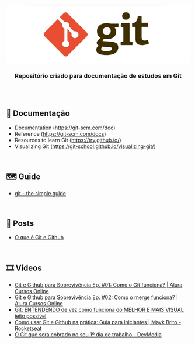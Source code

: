 <div align="center">
 
  ![GIT Header Readme](images/header.jpg)

  ### **Repositório criado para documentação de estudos em Git**
</div>
<br><br>

## 📝 Documentação

+ Documentation (https://git-scm.com/doc)
+ Reference (https://git-scm.com/docs)
+ Resources to learn Git (https://try.github.io/)
+ Visualizing Git (https://git-school.github.io/visualizing-git/)

<br>

## 🗺️ Guide 

+ [git - the simple guide](https://rogerdudler.github.io/git-guide/)

<br>

## 📰 Posts

+ [O que é Git e Github](https://www.alura.com.br/artigos/o-que-e-git-github?utm_source=gnarus&utm_medium=timeline)

<br>

## 🎞️ Vídeos

+ [Git e Github para Sobrevivência Ep. #01: Como o Git funciona? | Alura Cursos Online](https://www.youtube.com/watch?v=BAmvmaKQklQ&ab_channel=AluraCursosOnline)
+ [Git e Github para Sobrevivência Ep. #02: Como o merge funciona? | Alura Cursos Online](https://www.youtube.com/watch?v=t_UND1if4eI&ab_channel=AluraCursosOnline)
+ [Git: ENTENDENDO de vez como funciona do MELHOR E MAIS VISUAL jeito possível](https://www.youtube.com/watch?v=4-tfJ-ZyA0Q&ab_channel=DevSoutinho)
+ [Como usar Git e Github na prática: Guia para iniciantes | Mayk Brito - Rocketseat](https://www.youtube.com/watch?v=2alg7MQ6_sI&ab_channel=Rocketseat)
+ [O Git que será cobrado no seu 1º dia de trabalho - DevMedia](https://www.youtube.com/watch?v=CGTsIz5t0eY&ab_channel=DevMedia)

